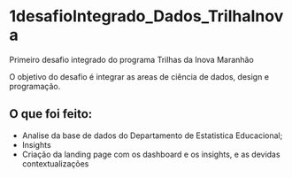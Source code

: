# 1desafioIntegrado_Dados_TrilhaInova
Primeiro desafio integrado do programa Trilhas da Inova Maranhão 

O objetivo do desafio é integrar as areas de ciência de dados,  design e programação.

## O que foi feito:
- Analise da base de dados do Departamento de Estatistica Educacional;
- Insights
- Criação da landing page com os dashboard e os insights, e as devidas contextualizações
